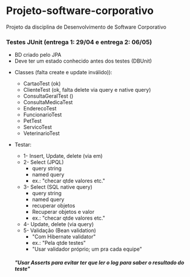 # Projeto-software-corporativo
Projeto da disciplina de Desenvolvimento de Software Corporativo



### Testes JUnit (entrega 1: 29/04 e entrega 2: 06/05)
- BD criado pelo JPA
- Deve ter um estado conhecido antes dos testes (DBUnit)

+ Classes (falta create e update inválido)):
  - CartaoTest (ok) 
  - ClienteTest (ok, falta delete via query e native query)
  - ConsultaGeralTest ()
  - ConsultaMedicaTest
  - EnderecoTest
  - FuncionarioTest
  - PetTest
  - ServicoTest
  - VeterinarioTest



+ Testar:
	- 1- Insert, Update, delete (via em)
	- 2- Select (JPQL)
		- query string
		- named query 
		- ex.: "checar qtde valores etc."
	- 3- Select (SQL native query)
		- query string
		- named query 
		- recuperar objetos
		- Recuperar objetos e valor
		- ex.: "checar qtde valores etc."
	- 4- Update, delete (via query)
	- 5- Validação (Bean validation)
	  - "Com Hibernate validator"
	  - ex.: "Pela qtde testes"
	  - "Usar validador próprio; um pra cada equipe"

  ##### "Usar Asserts para evitar ter que ler o log para saber o resultado do teste"
